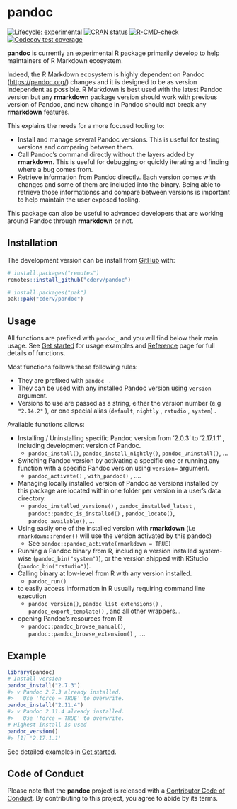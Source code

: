 
<!-- README.md is generated from README.Rmd. Please edit that file -->

# pandoc

<!-- badges: start -->

[![Lifecycle:
experimental](https://img.shields.io/badge/lifecycle-experimental-orange.svg)](https://lifecycle.r-lib.org/articles/stages.html#experimental)
[![CRAN
status](https://www.r-pkg.org/badges/version/pandoc)](https://CRAN.R-project.org/package=pandoc)
[![R-CMD-check](https://github.com/cderv/pandoc/actions/workflows/R-CMD-check.yaml/badge.svg)](https://github.com/cderv/pandoc/actions/workflows/R-CMD-check.yaml)
[![Codecov test
coverage](https://codecov.io/gh/cderv/pandoc/branch/main/graph/badge.svg)](https://app.codecov.io/gh/cderv/pandoc?branch=main)

<!-- badges: end -->

**pandoc** is currently an experimental R package primarily develop to
help maintainers of R Markdown ecosystem.

Indeed, the R Markdown ecosystem is highly dependent on Pandoc
(<https://pandoc.org/>) changes and it is designed to be as version
independent as possible. R Markdown is best used with the latest Pandoc
version but any **rmarkdown** package version should work with previous
version of Pandoc, and new change in Pandoc should not break any
**rmarkdown** features.

This explains the needs for a more focused tooling to:

-   Install and manage several Pandoc versions. This is useful for
    testing versions and comparing between them.
-   Call Pandoc’s command directly without the layers added by
    **rmarkdown**. This is useful for debugging or quickly iterating and
    finding where a bug comes from.
-   Retrieve information from Pandoc directly. Each version comes with
    changes and some of them are included into the binary. Being able to
    retrieve those informationss and compare between versions is
    important to help maintain the user exposed tooling.

This package can also be useful to advanced developers that are working
around Pandoc through **rmarkdown** or not.

## Installation

The development version can be install from
[GitHub](https://github.com/) with:

``` r
# install.packages("remotes")
remotes::install_github("cderv/pandoc")

# install.packages("pak")
pak::pak("cderv/pandoc")
```

## Usage

All functions are prefixed with `pandoc_` and you will find below their
main usage. See [Get started](articles/pandoc.html) for usage examples
and [Reference](reference/index.html) page for full details of
functions.

Most functions follows these following rules:

-   They are prefixed with `pandoc_` .
-   They can be used with any installed Pandoc version using `version`
    argument.
-   Versions to use are passed as a string, either the version number
    (e.g `"2.14.2"` ), or one special alias (`default`, `nightly` ,
    `rstudio` , `system`) .

Available functions allows:

-   Installing / Uninstalling specific Pandoc version from ‘2.0.3’ to
    ‘2.17.1.1’ , including development version of Pandoc.
    -   `pandoc_install()`, `pandoc_install_nightly()`,
        `pandoc_uninstall()`, …
-   Switching Pandoc version by activating a specific one or running any
    function with a specific Pandoc version using `version=` argument.
    -   `pandoc_activate()` , `with_pandoc()` , ….
-   Managing locally installed version of Pandoc as versions installed
    by this package are located within one folder per version in a
    user’s data directory.
    -   `pandoc_installed_versions()` , `pandoc_installed_latest` ,
        `pandoc::pandoc_is_installed()` , `pandoc_locate()`,
        `pandoc_available()`, …
-   Using easily one of the installed version with **rmarkdown** (i.e
    `rmarkdown::render()` will use the version activated by this pandoc)
    -   See `pandoc::pandoc_activate(rmarkdown = TRUE)`
-   Running a Pandoc binary from R, including a version installed
    system-wise (`pandoc_bin("system")`), or the version shipped with
    RStudio (`pandoc_bin("rstudio")`).
-   Calling binary at low-level from R with any version installed.
    -   `pandoc_run()`
-   to easily access information in R usually requiring command line
    execution
    -   `pandoc_version()`, `pandoc_list_extensions()` ,
        `pandoc_export_template()` , and all other wrappers…
-   opening Pandoc’s resources from R
    -   `pandoc::pandoc_browse_manual()`,
        `pandoc::pandoc_browse_extension()` , ….

## Example

``` r
library(pandoc)
# Install version
pandoc_install("2.7.3")
#> v Pandoc 2.7.3 already installed.
#>   Use 'force = TRUE' to overwrite.
pandoc_install("2.11.4")
#> v Pandoc 2.11.4 already installed.
#>   Use 'force = TRUE' to overwrite.
# Highest install is used
pandoc_version()
#> [1] '2.17.1.1'
```

See detailed examples in [Get started](articles/pandoc.html).

## Code of Conduct

Please note that the **pandoc** project is released with a [Contributor
Code of Conduct](https://r-pkg-pandoc.netlify.app/CODE_OF_CONDUCT.html).
By contributing to this project, you agree to abide by its terms.
